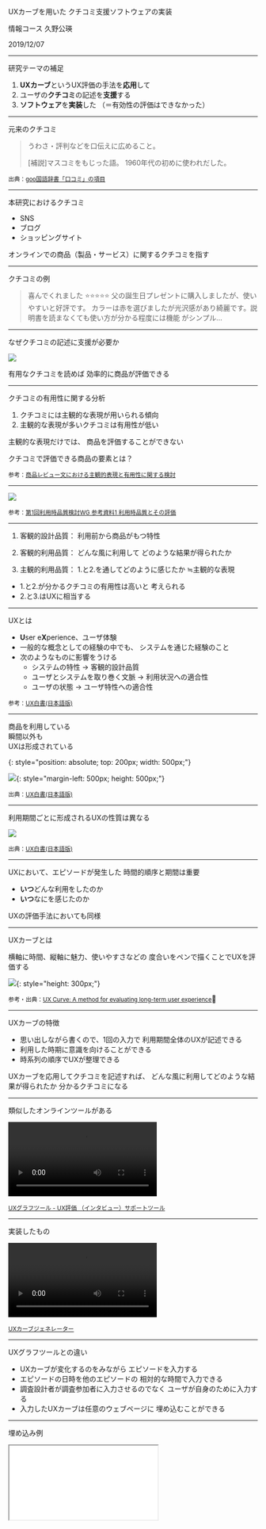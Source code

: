 UXカーブを用いた
クチコミ支援ソフトウェアの実装

情報コース
久野公瑛

<time datetime="2019-12-07">2019/12/07</time>

---

研究テーマの補足

1. **UXカーブ**というUX評価の手法を**応用**して
2. ユーザの**クチコミ**の記述を**支援**する
3. **ソフトウェア**を**実装**した
    （＝有効性の評価はできなかった）

---

元来のクチコミ

> うわさ・評判などを口伝えに広めること。
> 
> [補説]マスコミをもじった語。
> 1960年代の初めに使われだした。

<small>出典：[goo国語辞書「口コミ」の項目](https://dictionary.goo.ne.jp/word/%E5%8F%A3%E3%82%B3%E3%83%9F/)</small>

---

本研究におけるクチコミ

- SNS
- ブログ
- ショッピングサイト

オンラインでの商品（製品・サービス）に関するクチコミを指す

---

クチコミの例

> 喜んでくれました
> :star::star::star::star::star:
> 父の誕生日プレゼントに購入しましたが、使いやすいと好評です。
> カラーは赤を選びましたが光沢感があり綺麗です。説明書を読まなくても使い方が分かる程度には機能
> がシンプル…

---

なぜクチコミの記述に支援が必要か

![](images/word-of-mouth-flow.svg)

有用なクチコミを読めば
効率的に商品が評価できる

---

クチコミの有用性に関する分析

1. クチコミには主観的な表現が用いられる傾向
2. 主観的な表現が多いクチコミは有用性が低い

主観的な表現だけでは、
商品を評価することができない

クチコミで評価できる商品の要素とは？

<small>参考：[商品レビュー文における主観的表現と有用性に関する検討](https://ipsj.ixsq.nii.ac.jp/ej/?action=repository_uri&item_id=164274&file_id=1&file_no=1)</small>

---

![](images/4-quality-attribute-groups.svg)

<small>参考：[第1回利用時品質検討WG 参考資料1 利用時品質とその評価](https://www.ipa.go.jp/files/000054772.pdf)</small>

---

1. 客観的設計品質：
    利用前から商品がもつ特性

2. 客観的利用品質：
    どんな風に利用して
    どのような結果が得られたか

3. 主観的利用品質：
    1\.と2\.を通してどのように感じたか
    ≒主観的な表現

- 1\.と2\.が分かるクチコミの有用性は高いと
    考えられる
- 2\.と3\.はUXに相当する

---

UXとは

- **U**ser e**X**perience、ユーザ体験
- 一般的な概念としての経験の中でも、
    システムを通じた経験のこと
- 次のようなものに影響をうける
    - システムの特性
        → 客観的設計品質
    - ユーザとシステムを取り巻く文脈
        → 利用状況への適合性
    - ユーザの状態
        → ユーザ特性への適合性

<small>参考：[UX白書(日本語版)](http://site.hcdvalue.org/docs)</small>

---

<p>商品を利用している<br>瞬間以外も<br>UXは形成されている</p>{: style="position: absolute; top: 200px; width: 500px;"}

![](images/2019-11-19_15-12-21.png){: style="margin-left: 500px; height: 500px;"}

<small>出典：[UX白書(日本語版)](http://site.hcdvalue.org/docs)</small>

---

利用期間ごとに形成されるUXの性質は異なる

![](images/2019-11-19_15-47-06.png)

<small>出典：[UX白書(日本語版)](http://site.hcdvalue.org/docs)</small>

---

UXにおいて、エピソードが発生した
時間的順序と期間は重要

- **いつ**どんな利用をしたのか
- **いつ**なにを感じたのか

UXの評価手法においても同様

---

UXカーブとは

横軸に時間、縦軸に魅力、使いやすさなどの
度合いをペンで描くことでUXを評価する

![](images/2019-11-19_16-23-19.png){: style="height: 300px;"}

<small>参考・出典：[UX Curve: A method for evaluating long-term user experience](https://doi.org/10.1016/j.intcom.2011.06.005)</small>

---

UXカーブの特徴

- 思い出しながら書くので、1回の入力で
    利用期間全体のUXが記述できる
- 利用した時期に意識を向けることができる
- 時系列の順序でUXが整理できる

UXカーブを応用してクチコミを記述すれば、
どんな風に利用してどのような結果が得られたか
分かるクチコミになる

---

類似したオンラインツールがある

<video controls src="images/ux-graph-tool-demo.mp4" />{: style="height: 500px"}

<small>[UXグラフツール - UX評価 （インタビュー）サポートツール](https://ux-graph.com/uxgraph/)</small>

---

実装したもの

<video controls src="images/ux-curve-generator-demo.mp4" />{: style="height: 500px"}

<small>[UXカーブジェネレーター](https://ux-curve-generator.netlify.com)</small>

---

UXグラフツールとの違い

- UXカーブが変化するのをみながら
    エピソードを入力する
- エピソードの日時を他のエピソードの
    相対的な時間で入力できる
- 調査設計者が調査参加者に入力させるのでなく
    ユーザが自身のために入力する
- 入力したUXカーブは任意のウェブページに
    埋め込むことができる

---

埋め込み例

<iframe src="images/example.html" />{: style="width: 400px; height: 500px;"}
